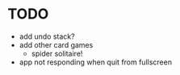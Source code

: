 #  TODO
- add undo stack?
- add other card games
  - spider solitaire!
- app not responding when quit from fullscreen
